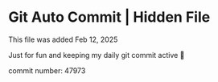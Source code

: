 # Git Auto Commit | Hidden File

This file was added Feb 12, 2025

Just for fun and keeping my daily git commit active 🤪

commit number: 47973
